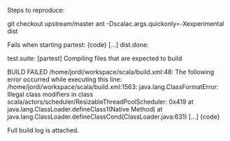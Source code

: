 Steps to reproduce:

git checkout upstream/master
ant -Dscalac.args.quickonly=-Xexperimental dist

Fails when starting partest:
{code}
[...]
dist.done:

test.suite:
  [partest] Compiling files that are expected to build

BUILD FAILED
/home/jordi/workspace/scala/build.xml:48: The following error occurred while executing this line:
/home/jordi/workspace/scala/build.xml:1563: java.lang.ClassFormatError: Illegal class modifiers in class scala/actors/scheduler/ResizableThreadPoolScheduler: 0x419
	at java.lang.ClassLoader.defineClass1(Native Method)
	at java.lang.ClassLoader.defineClassCond(ClassLoader.java:631)
[...]
{code}

Full build log is attached.

